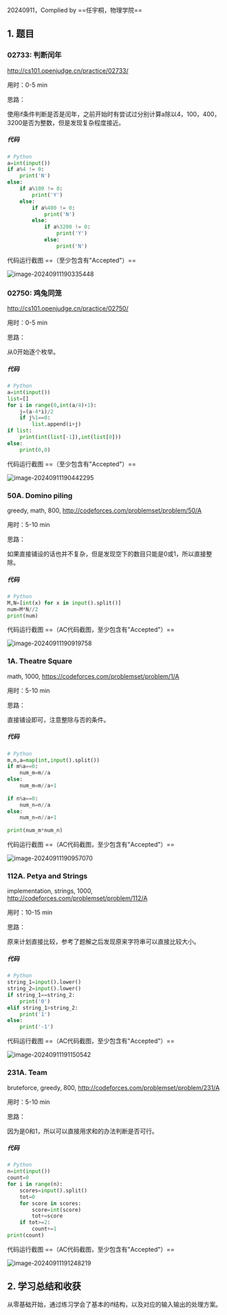 20240911，Complied by ==任宇桐，物理学院==

## 1. 题目

### 02733: 判断闰年

http://cs101.openjudge.cn/practice/02733/

用时：0-5 min

思路：

使用if条件判断是否是闰年，之前开始时有尝试过分别计算a除以4，100，400，3200是否为整数，但是发现复杂程度接近。

##### 代码

```python
# Python
a=int(input())
if a%4 != 0:
    print('N')
else:
    if a%100 != 0:
        print('Y')
    else:
        if a%400 != 0:
            print('N')
        else:
            if a%3200 != 0:
                print('Y')
            else:
                print('N')
```



代码运行截图 ==（至少包含有"Accepted"）==

![image-20240911190335448](https://raw.githubusercontent.com/stur007/img/main/img/202501121118697.png)

### 02750: 鸡兔同笼

http://cs101.openjudge.cn/practice/02750/

用时：0-5 min

思路：

从0开始逐个枚举。

##### 代码

```python
# Python
a=int(input())
list=[]
for i in range(0,int(a/4)+1):
    j=(a-4*i)/2
    if j%1==0:
        list.append(i+j)
if list:
    print(int(list[-1]),int(list[0]))
else:
    print(0,0)
```



代码运行截图 ==（至少包含有"Accepted"）==

![image-20240911190442295](https://raw.githubusercontent.com/stur007/img/main/img/202501121119515)

### 50A. Domino piling

greedy, math, 800, http://codeforces.com/problemset/problem/50/A

用时：5-10 min

思路：

如果直接铺设的话也并不复杂，但是发现空下的数目只能是0或1，所以直接整除。

##### 代码

```python
# Python
M,N=[int(x) for x in input().split()]
num=M*N//2
print(num)
```



代码运行截图 ==（AC代码截图，至少包含有"Accepted"）==

![image-20240911190919758](https://raw.githubusercontent.com/stur007/img/main/img/202501121119350)

### 1A. Theatre Square

math, 1000, https://codeforces.com/problemset/problem/1/A

用时：5-10 min

思路：

直接铺设即可，注意整除与否的条件。

##### 代码

```python
# Python
m,n,a=map(int,input().split())
if m%a==0:
    num_m=m//a
else:
    num_m=m//a+1
 
if n%a==0:
    num_n=n//a
else:
    num_n=n//a+1
 
print(num_m*num_n)

```



代码运行截图 ==（AC代码截图，至少包含有"Accepted"）==

![image-20240911190957070](https://raw.githubusercontent.com/stur007/img/main/img/202501121120324)



### 112A. Petya and Strings

implementation, strings, 1000, http://codeforces.com/problemset/problem/112/A

用时：10-15 min

思路：

原来计划直接比较，参考了题解之后发现原来字符串可以直接比较大小。

##### 代码

```python
# Python
string_1=input().lower()
string_2=input().lower()
if string_1==string_2:
    print('0')
elif string_1>string_2:
    print('1')
else:
    print('-1')
```



代码运行截图 ==（AC代码截图，至少包含有"Accepted"）==

![image-20240911191150542](https://raw.githubusercontent.com/stur007/img/main/img/202501121121120.png)

### 231A. Team

bruteforce, greedy, 800, http://codeforces.com/problemset/problem/231/A

用时：5-10 min

思路：

因为是0和1，所以可以直接用求和的办法判断是否可行。

##### 代码

```python
# Python
n=int(input())
count=0
for i in range(n):
    scores=input().split()
    tot=0
    for score in scores:
        score=int(score)
        tot+=score
    if tot>=2:
        count+=1
print(count)

```



代码运行截图 ==（AC代码截图，至少包含有"Accepted"）==

![image-20240911191248219](https://raw.githubusercontent.com/stur007/img/main/img/202501121121779.png)



## 2. 学习总结和收获

从零基础开始，通过练习学会了基本的if结构，以及对应的输入输出的处理方案。